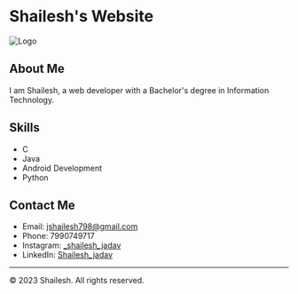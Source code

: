 # Shailesh's Website

![Logo](logo.png)

## About Me

I am Shailesh, a web developer with a Bachelor's degree in Information Technology.

## Skills

- C
- Java
- Android Development
- Python

## Contact Me

- Email: jshailesh798@gmail.com
- Phone: 7990749717
- Instagram: [_shailesh_jadav](https://www.instagram.com/_shailesh_jadav)
- LinkedIn: [Shailesh_jadav](https://www.linkedin.com/in/https://www.linkedin.com/in/shailesh-jadav-461132250/)

---

© 2023 Shailesh. All rights reserved.

